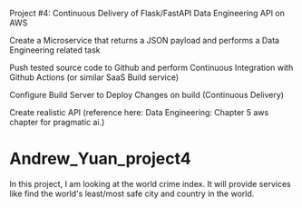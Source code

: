 Project #4: Continuous Delivery of Flask/FastAPI Data Engineering API on AWS


Create a Microservice that returns a JSON payload and performs a Data Engineering related task

Push tested source code to Github and perform Continuous Integration with Github Actions (or similar SaaS Build service)

Configure Build Server to Deploy Changes on build (Continuous Delivery)

Create realistic API (reference here: Data Engineering: Chapter 5 aws chapter for pragmatic ai.)




# Andrew_Yuan_project4
In this project, I am looking at the world crime index. It will provide services like find the world's least/most safe city and country in the world. 

